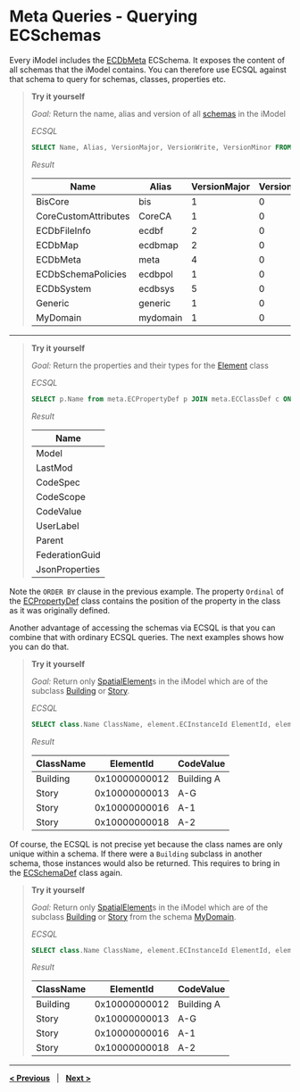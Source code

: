 # Meta Queries - Querying ECSchemas

Every iModel includes the [ECDbMeta](../ECDbMeta.ecschema.md) ECSchema. It exposes the content of all schemas that the iModel contains. You can therefore use ECSQL against that schema to query for schemas, classes, properties etc.

> **Try it yourself**
>
> *Goal:* Return the name, alias and version of all [schemas](../ECDbMeta.ecschema.md#ECSchemaDef) in the iModel
>
> *ECSQL*
> ```sql
> SELECT Name, Alias, VersionMajor, VersionWrite, VersionMinor FROM meta.ECSchemaDef ORDER BY Name
> ```
> *Result*
>
> Name | Alias | VersionMajor | VersionWrite | VersionMinor
> --- | --- | --- | --- | ---
> BisCore | bis | 1 | 0 | 0
> CoreCustomAttributes | CoreCA | 1 | 0 | 0
> ECDbFileInfo | ecdbf | 2 | 0 | 0
> ECDbMap | ecdbmap | 2 | 0 | 0
> ECDbMeta | meta | 4 | 0 | 0
> ECDbSchemaPolicies | ecdbpol | 1 | 0 | 0
> ECDbSystem | ecdbsys | 5 | 0 | 0
> Generic |generic | 1 | 0 | 0
> MyDomain | mydomain | 1 | 0 | 0

---

> **Try it yourself**
>
> *Goal:* Return the properties and their types for the [Element](../../bis/domains/BisCore.ecschema.md#Element) class
>
> *ECSQL*
> ```sql
> SELECT p.Name from meta.ECPropertyDef p JOIN meta.ECClassDef c ON c.ECInstanceId=p.Class.Id WHERE c.Name='Element' ORDER BY p.Ordinal
> ```
>
> *Result*
>
> Name |
> --- |
> Model |
> LastMod |
> CodeSpec |
> CodeScope |
> CodeValue |
> UserLabel |
> Parent |
> FederationGuid |
> JsonProperties |

Note the `ORDER BY` clause in the previous example. The property `Ordinal` of the [ECPropertyDef](../ECDbMeta.ecschema.md#ECPropertyDef) class contains the position of the property in the class as it was originally defined.

Another advantage of accessing the schemas via ECSQL is that you can combine that with ordinary ECSQL queries. The next examples shows how you can do that.

> **Try it yourself**
>
> *Goal:* Return only [SpatialElement](../../bis/domains/BisCore.ecschema.md#SpatialElement)s in the iModel which are of the subclass [Building](./MyDomain.ecschema.md#Building) or [Story](./MyDomain.ecschema.md#Story).
>
> *ECSQL*
> ```sql
> SELECT class.Name ClassName, element.ECInstanceId ElementId, element.CodeValue FROM bis.SpatialElement element JOIN meta.ECClassDef class ON element.ECClassId=class.ECInstanceId WHERE class.Name IN ('Building','Story')
> ```
>
> *Result*
>
> ClassName | ElementId | CodeValue
> --- | --- | ---
> Building | 0x10000000012 | Building A
> Story | 0x10000000013 | A-G
> Story | 0x10000000016 | A-1
> Story | 0x10000000018 | A-2

Of course, the ECSQL is not precise yet because the class names are only unique within a schema. If there
were a `Building` subclass in another schema, those instances would also be returned. This requires to bring in the [ECSchemaDef](../ECDbMeta.ecschema.md#ECSchemaDef) class again.

> **Try it yourself**
>
> *Goal:* Return only [SpatialElement](../../bis/domains/BisCore.ecschema.md#SpatialElement)s in the iModel which are of the subclass [Building](./MyDomain.ecschema.md#Building) or [Story](./MyDomain.ecschema.md#Story) from the schema [MyDomain](./MyDomain.ecschema.md).
>
> *ECSQL*
> ```sql
> SELECT class.Name ClassName, element.ECInstanceId ElementId, element.CodeValue FROM bis.SpatialElement element JOIN meta.ECClassDef class ON element.ECClassId=class.ECInstanceId JOIN meta.ECSchemaDef schema ON schema.ECInstanceId=class.Schema.Id WHERE schema.Name='MyDomain' AND class.Name IN ('Building','Story')
> ```
>
> *Result*
>
> ClassName | ElementId | CodeValue
> --- | --- | ---
> Building | 0x10000000012 | Building A
> Story | 0x10000000013 | A-G
> Story | 0x10000000016 | A-1
> Story | 0x10000000018 | A-2

---

[**< Previous**](./SpatialQueries.md) &nbsp; | &nbsp; [**Next >**](./ChangeSummaryQueries.md)